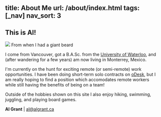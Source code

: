 title: About Me
url: /about/index.html
tags: [_nav]
nav_sort: 3
---
## This is Al!

<div class="image image-centred">

<img src= "/images/al.jpg" alt-txt="This is Al!">
<span class="caption"> From when I had a giant beard </span>
</div>

I come from Vancouver, got a B.A.Sc. from the <a href="http://uwaterloo.ca">University of Waterloo</a>, and (after wandering for a few years) am now living in Monterrey, Mexico.

I'm currently on the hunt for exciting remote (or semi-remote) work opportunities. I have been doing short-term solo contracts on [oDesk](https://www.odesk.com/users/~015d93ded55c7f54ff), but I am really hoping to find a position which accomodates remote workers while still having the benefits of being on a team!

Outside of the hobbies shown on this site I also enjoy hiking, swimming, juggling, and playing board games.

**Al Grant** | [al@algrant.ca](mailto:al@algrant.ca)